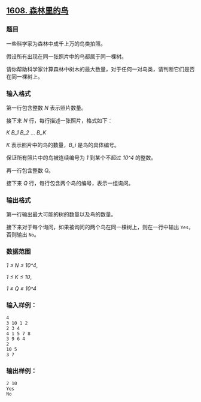 ## [1608. 森林里的鸟](https://www.acwing.com/problem/content/1610/)

### 题目

一些科学家为森林中成千上万的鸟类拍照。

假设所有出现在同一张照片中的鸟都属于同一棵树。

请你帮助科学家计算森林中树木的最大数量，对于任何一对鸟类，请判断它们是否在同一棵树上。

### 输入格式

第一行包含整数 *N* 表示照片数量。

接下来 *N* 行，每行描述一张照片，格式如下：

*K* *B_1* *B_2* … *B_K*

*K* 表示照片中的鸟的数量，*B_i* 是鸟的具体编号。

保证所有照片中的鸟被连续编号为 *1* 到某个不超过 *10^4* 的整数。

再一行包含整数 *Q*。

接下来 *Q* 行，每行包含两个鸟的编号，表示一组询问。

### 输出格式

第一行输出最大可能的树的数量以及鸟的数量。

接下来对于每个询问，如果被询问的两个鸟在同一棵树上，则在一行中输出 `Yes`，否则输出 `No`。

### 数据范围

*1 ≤ N ≤ 10^4*,

*1 ≤ K ≤ 10*,

*1 ≤ Q ≤ 10^4*

### 输入样例：

```
4
3 10 1 2
2 3 4
4 1 5 7 8
3 9 6 4
2
10 5
3 7
```

### 输出样例：

```
2 10
Yes
No
```
